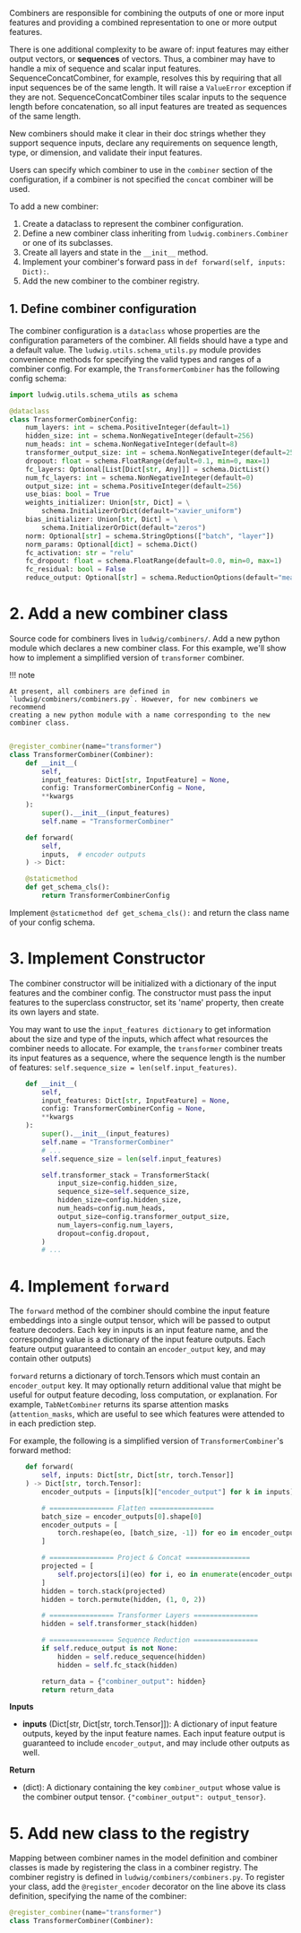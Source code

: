 Combiners are responsible for combining the outputs of one or more input features and providing a combined
representation to one or more output features.

There is one additional complexity to be aware of: input features may either output vectors, or __sequences__ of
vectors. Thus, a combiner may have to handle a mix of sequence and scalar input features. SequenceConcatCombiner, for
example, resolves this by requiring that all input sequences be of the same length. It will raise a `ValueError`
exception if they are not. SequenceConcatCombiner tiles scalar inputs to the sequence length before concatenation, so
all input features are treated as sequences of the same length.

New combiners should make it clear in their doc strings whether they support sequence inputs, declare any requirements
on sequence length, type, or dimension, and validate their input features.

Users can specify which combiner to use in the `combiner` section of the configuration, if a combiner is not specified
the `concat` combiner will be used.

To add a new combiner:

1. Create a dataclass to represent the combiner configuration.
2. Define a new combiner class inheriting from `ludwig.combiners.Combiner` or one of its subclasses.
3. Create all layers and state in the `__init__` method.
4. Implement your combiner's forward pass in `def forward(self, inputs: Dict):`.
5. Add the new combiner to the combiner registry.

## 1. Define combiner configuration

The combiner configuration is a `dataclass` whose properties are the configuration parameters of the combiner. All
fields should have a type and a default value. The `ludwig.utils.schema_utils.py` module provides convenience methods
for specifying the valid types and ranges of a combiner config. For example, the `TransformerCombiner` has the following
config schema:

```python
import ludwig.utils.schema_utils as schema

@dataclass
class TransformerCombinerConfig:
    num_layers: int = schema.PositiveInteger(default=1)
    hidden_size: int = schema.NonNegativeInteger(default=256)
    num_heads: int = schema.NonNegativeInteger(default=8)
    transformer_output_size: int = schema.NonNegativeInteger(default=256)
    dropout: float = schema.FloatRange(default=0.1, min=0, max=1)
    fc_layers: Optional[List[Dict[str, Any]]] = schema.DictList()
    num_fc_layers: int = schema.NonNegativeInteger(default=0)
    output_size: int = schema.PositiveInteger(default=256)
    use_bias: bool = True
    weights_initializer: Union[str, Dict] = \
        schema.InitializerOrDict(default="xavier_uniform")
    bias_initializer: Union[str, Dict] = \
        schema.InitializerOrDict(default="zeros")
    norm: Optional[str] = schema.StringOptions(["batch", "layer"])
    norm_params: Optional[dict] = schema.Dict()
    fc_activation: str = "relu"
    fc_dropout: float = schema.FloatRange(default=0.0, min=0, max=1)
    fc_residual: bool = False
    reduce_output: Optional[str] = schema.ReductionOptions(default="mean")
```

# 2. Add a new combiner class

Source code for combiners lives in `ludwig/combiners/`. Add a new python module which declares a new combiner class. For
this example, we'll show how to implement a simplified version of `transformer` combiner.

!!! note

    At present, all combiners are defined in `ludwig/combiners/combiners.py`. However, for new combiners we recommend
    creating a new python module with a name corresponding to the new combiner class.

```python

@register_combiner(name="transformer")
class TransformerCombiner(Combiner):
    def __init__(
        self,
        input_features: Dict[str, InputFeature] = None,
        config: TransformerCombinerConfig = None,
        **kwargs
    ):
        super().__init__(input_features)
        self.name = "TransformerCombiner"

    def forward(
        self,
        inputs,  # encoder outputs
    ) -> Dict:

    @staticmethod
    def get_schema_cls():
        return TransformerCombinerConfig
```

Implement `@staticmethod def get_schema_cls():` and return the class name of your config schema.

# 3. Implement Constructor

The combiner constructor will be initialized with a dictionary of the input features and the combiner config. The
constructor must pass the input features to the superclass constructor, set its 'name' property, then create its own
layers and state.

You may want to use the `input_features dictionary` to get information about the size and type of the inputs, which
affect what resources the combiner needs to allocate. For example, the `transformer` combiner treats its input features
as a sequence, where the sequence length is the number of features: `self.sequence_size = len(self.input_features)`.

```python
    def __init__(
        self,
        input_features: Dict[str, InputFeature] = None,
        config: TransformerCombinerConfig = None,
        **kwargs
    ):
        super().__init__(input_features)
        self.name = "TransformerCombiner"
        # ...
        self.sequence_size = len(self.input_features)

        self.transformer_stack = TransformerStack(
            input_size=config.hidden_size,
            sequence_size=self.sequence_size,
            hidden_size=config.hidden_size,
            num_heads=config.num_heads,
            output_size=config.transformer_output_size,
            num_layers=config.num_layers,
            dropout=config.dropout,
        )
        # ...
```

# 4. Implement `forward`

The `forward` method of the combiner should combine the input feature embeddings into a single output tensor, which will
be passed to output feature decoders. Each key in inputs is an input feature name, and the corresponding value is a
dictionary of the input feature outputs. Each feature output guaranteed to contain an `encoder_output` key, and may contain other outputs)

`forward` returns a dictionary of torch.Tensors which must contain an `encoder_output` key. It may optionally return
additional value that might be useful for output feature decoding, loss computation, or explanation. For example,
`TabNetCombiner` returns its sparse attention masks (`attention_masks`, which are useful to see which features were
attended to in each prediction step.

For example, the following is a simplified version of `TransformerCombiner`'s forward method:

```python
    def forward(
        self, inputs: Dict[str, Dict[str, torch.Tensor]]
    ) -> Dict[str, torch.Tensor]:
        encoder_outputs = [inputs[k]["encoder_output"] for k in inputs]

        # ================ Flatten ================
        batch_size = encoder_outputs[0].shape[0]
        encoder_outputs = [
            torch.reshape(eo, [batch_size, -1]) for eo in encoder_outputs
        ]

        # ================ Project & Concat ================
        projected = [
            self.projectors[i](eo) for i, eo in enumerate(encoder_outputs)
        ]
        hidden = torch.stack(projected)
        hidden = torch.permute(hidden, (1, 0, 2))

        # ================ Transformer Layers ================
        hidden = self.transformer_stack(hidden)

        # ================ Sequence Reduction ================
        if self.reduce_output is not None:
            hidden = self.reduce_sequence(hidden)
            hidden = self.fc_stack(hidden)

        return_data = {"combiner_output": hidden}
        return return_data
```

__Inputs__

- __inputs__ (Dict[str, Dict[str, torch.Tensor]]): A dictionary of input feature outputs, keyed by the input feature
names. Each input feature output is guaranteed to include `encoder_output`, and may include other outputs as well.

__Return__

- (dict): A dictionary containing the key `combiner_output` whose value is the combiner output tensor.
`{"combiner_output": output_tensor}`.

# 5. Add new class to the registry

Mapping between combiner names in the model definition and combiner classes is made by registering the class in a
combiner registry. The combiner registry is defined in `ludwig/combiners/combiners.py`. To register your class, add the
`@register_encoder` decorator on the line above its class definition, specifying the name of the combiner:

```python
@register_combiner(name="transformer")
class TransformerCombiner(Combiner):
```

